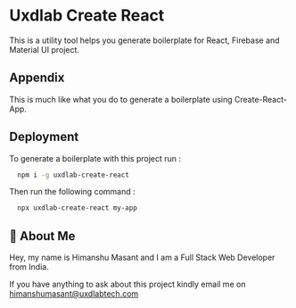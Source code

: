 
# Uxdlab Create React

This is a utility tool helps you generate boilerplate for React, Firebase and Material UI project.


## Appendix

This is much like what you do to generate a boilerplate using Create-React-App.
## Deployment

To generate a boilerplate with this project run :

```bash
  npm i -g uxdlab-create-react
```

Then run the following command :

```bash
  npx uxdlab-create-react my-app
```
## 🚀 About Me
Hey, my name is Himanshu Masant and I am a Full Stack Web Developer from India.

If you have anything to ask about this project kindly email me on himanshumasant@uxdlabtech.com